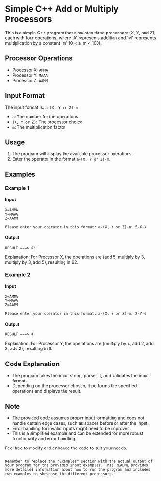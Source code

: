 
# Simple C++ Add or Multiply Processors

This is a simple C++ program that simulates three processors (X, Y, and Z), each with four operations, where 'A' represents addition and 'M' represents multiplication by a constant 'm' (0 < a, m < 100).

## Processor Operations

- Processor X: `AMMA`
- Processor Y: `MAAA`
- Processor Z: `AAMM`

## Input Format

The input format is: `a-(X, Y or Z)-m`

- `a`: The number for the operations
- `(X, Y or Z)`: The processor choice
- `m`: The multiplication factor

## Usage

1. The program will display the available processor operations.
2. Enter the operator in the format `a-(X, Y or Z)-m`.

## Examples

### Example 1

#### Input

```
X=AMMA
Y=MAAA
Z=AAMM

Please enter your operator in this format: a-(X, Y or Z)-m: 5-X-3
```

#### Output

```
RESULT ===> 62
```

Explanation: For Processor X, the operations are (add 5, multiply by 3, multiply by 3, add 5), resulting in 62.

### Example 2

#### Input

```
X=AMMA
Y=MAAA
Z=AAMM

Please enter your operator in this format: a-(X, Y or Z)-m: 2-Y-4
```

#### Output

```
RESULT ===> 8
```

Explanation: For Processor Y, the operations are (multiply by 4, add 2, add 2, add 2), resulting in 8.

## Code Explanation

- The program takes the input string, parses it, and validates the input format.
- Depending on the processor chosen, it performs the specified operations and displays the result.

## Note

- The provided code assumes proper input formatting and does not handle certain edge cases, such as spaces before or after the input.
- Error handling for invalid inputs might need to be improved.
- This is a simplified example and can be extended for more robust functionality and error handling.

Feel free to modify and enhance the code to suit your needs.
```

Remember to replace the "Examples" section with the actual output of your program for the provided input examples. This README provides more detailed information about how to run the program and includes two examples to showcase the different processors.